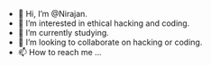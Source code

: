 - 👋 Hi, I’m @Nirajan.
- 👀 I’m interested in ethical hacking and coding.
- 🌱 I’m currently studying.
- 💞️ I’m looking to collaborate on hacking or coding.
- 📫 How to reach me ...

<!---
Nirajan7/Nirajan7 is a ✨ special ✨ repository because its `README.md` (this file) appears on your GitHub profile.
You can click the Preview link to take a look at your changes.
--->

